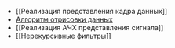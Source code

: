 - [[Реализация представления кадра данных]]
- [Алгоритм отрисовки данных]([[XYCanvas]])
- [[Реализация АЧХ представления сигнала]]
- [[Нерекурсивные фильтры]]